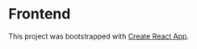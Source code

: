 # Frontend

This project was bootstrapped with [Create React App](https://github.com/facebookincubator/create-react-app).